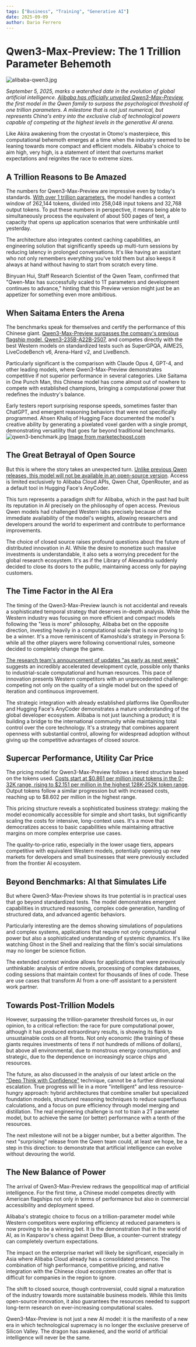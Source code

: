 ```yaml
---
tags: ["Business", "Training", "Generative AI"]
date: 2025-09-09
author: Dario Ferrero
---
```


# Qwen3-Max-Preview: The 1 Trillion Parameter Behemoth
![alibaba-qwen3.jpg](alibaba-qwen3.jpg)

*September 5, 2025, marks a watershed date in the evolution of global artificial intelligence. [Alibaba has officially unveiled Qwen3-Max-Preview](https://www.marktechpost.com/2025/09/06/alibaba-ai-unveils-qwen3-max-preview-a-trillion-parameter-qwen-model-with-super-fast-speed-and-quality/), the first model in the Qwen family to surpass the psychological threshold of one trillion parameters. A milestone that is not just numerical, but represents China's entry into the exclusive club of technological powers capable of competing at the highest levels in the generative AI arena.*

Like Akira awakening from the cryostat in Otomo's masterpiece, this computational behemoth emerges at a time when the industry seemed to be leaning towards more compact and efficient models. Alibaba's choice to aim high, very high, is a statement of intent that overturns market expectations and reignites the race to extreme sizes.

## A Trillion Reasons to Be Amazed

The numbers for Qwen3-Max-Preview are impressive even by today's standards. [With over 1 trillion parameters](https://www.opensourceforu.com/2025/09/alibabas-qwen3-max-hits-1-trillion-parameters-but-drops-open-source-access/), the model handles a context window of 262,144 tokens, divided into 258,048 input tokens and 32,768 output tokens. To put these numbers in perspective, it means being able to simultaneously process the equivalent of about 500 pages of text, a capacity that opens up application scenarios that were unthinkable until yesterday.

The architecture also integrates context caching capabilities, an engineering solution that significantly speeds up multi-turn sessions by reducing latency in prolonged conversations. It's like having an assistant who not only remembers everything you've told them but also keeps it always at hand without having to start from scratch every time.

Binyuan Hui, Staff Research Scientist of the Qwen Team, confirmed that "Qwen-Max has successfully scaled to 1T parameters and development continues to advance," hinting that this Preview version might just be an appetizer for something even more ambitious.

## When Saitama Enters the Arena

The benchmarks speak for themselves and certify the performance of this Chinese giant. [Qwen3-Max-Preview surpasses the company's previous flagship model, Qwen3-235B-A22B-2507](https://www.marktechpost.com/2025/09/06/alibaba-ai-unveils-qwen3-max-preview-a-trillion-parameter-qwen-model-with-super-fast-speed-and-quality/), and competes directly with the best Western models on standardized tests such as SuperGPQA, AIME25, LiveCodeBench v6, Arena-Hard v2, and LiveBench.

Particularly significant is the comparison with Claude Opus 4, GPT-4, and other leading models, where Qwen3-Max-Preview demonstrates competitive if not superior performance in several categories. Like Saitama in One Punch Man, this Chinese model has come almost out of nowhere to compete with established champions, bringing a computational power that redefines the industry's balance.

Early testers report surprising response speeds, sometimes faster than ChatGPT, and emergent reasoning behaviors that were not specifically programmed. Ahsen Khaliq of Hugging Face documented the model's creative ability by generating a pixelated voxel garden with a single prompt, demonstrating versatility that goes far beyond traditional benchmarks.
![qwen3-benchmark.jpg](qwen3-benchmark.jpg)
[Image from marketechpost.com](https://www.marktechpost.com/2025/09/06/alibaba-ai-unveils-qwen3-max-preview-a-trillion-parameter-qwen-model-with-super-fast-speed-and-quality/)

## The Great Betrayal of Open Source

But this is where the story takes an unexpected turn. [Unlike previous Qwen releases, this model will not be available in an open-source version](https://www.opensourceforu.com/2025/09/alibabas-qwen3-max-hits-1-trillion-parameters-but-drops-open-source-access/). Access is limited exclusively to Alibaba Cloud APIs, Qwen Chat, OpenRouter, and as a default tool in Hugging Face's AnyCoder.

This turn represents a paradigm shift for Alibaba, which in the past had built its reputation in AI precisely on the philosophy of open access. Previous Qwen models had challenged Western labs precisely because of the immediate availability of the model's weights, allowing researchers and developers around the world to experiment and contribute to performance improvements.

The choice of closed source raises profound questions about the future of distributed innovation in AI. While the desire to monetize such massive investments is understandable, it also sets a worrying precedent for the global research ecosystem. It's as if the Library of Alexandria suddenly decided to close its doors to the public, maintaining access only for paying customers.

## The Time Factor in the AI Era

The timing of the Qwen3-Max-Preview launch is not accidental and reveals a sophisticated temporal strategy that deserves in-depth analysis. While the Western industry was focusing on more efficient and compact models following the "less is more" philosophy, Alibaba bet on the opposite direction, investing heavily in a computational scale that is now proving to be a winner. It's a move reminiscent of Kamoshida's strategy in Persona 5: while all the other players were following conventional rules, someone decided to completely change the game.

[The research team's announcement of updates "as early as next week"](https://www.opensourceforu.com/2025/09/alibabas-qwen3-max-hits-1-trillion-parameters-but-drops-open-source-access/) suggests an incredibly accelerated development cycle, possible only thanks to industrial-scale computational and human resources. This pace of innovation presents Western competitors with an unprecedented challenge: competing not only on the quality of a single model but on the speed of iteration and continuous improvement.

The strategic integration with already established platforms like OpenRouter and Hugging Face's AnyCoder demonstrates a mature understanding of the global developer ecosystem. Alibaba is not just launching a product; it is building a bridge to the international community while maintaining total control over the core technology. It's a strategy that combines apparent openness with substantial control, allowing for widespread adoption without giving up the competitive advantages of closed source.

## Supercar Performance, Utility Car Price

The pricing model for Qwen3-Max-Preview follows a tiered structure based on the tokens used. [Costs start at $0.861 per million input tokens in the 0-32K range, rising to $2.151 per million in the highest 128K-252K token range](https://www.marktechpost.com/2025/09/06/alibaba-ai-unveils-qwen3-max-preview-a-trillion-parameter-qwen-model-with-super-fast-speed-and-quality/). Output tokens follow a similar progression but with increased costs, reaching up to $8.602 per million in the highest range.

This pricing structure reveals a sophisticated business strategy: making the model economically accessible for simple and short tasks, but significantly scaling the costs for intensive, long-context uses. It's a move that democratizes access to basic capabilities while maintaining attractive margins on more complex enterprise use cases.

The quality-to-price ratio, especially in the lower usage tiers, appears competitive with equivalent Western models, potentially opening up new markets for developers and small businesses that were previously excluded from the frontier AI ecosystem.

## Beyond Benchmarks: AI that Simulates Life

But where Qwen3-Max-Preview shows its true potential is in practical uses that go beyond standardized tests. The model demonstrates emergent capabilities in structured reasoning, complex code generation, handling of structured data, and advanced agentic behaviors.

Particularly interesting are the demos showing simulations of populations and complex systems, applications that require not only computational power but also a sophisticated understanding of systemic dynamics. It's like watching Ghost in the Shell and realizing that the film's social simulations may no longer be science fiction.

The extended context window allows for applications that were previously unthinkable: analysis of entire novels, processing of complex databases, coding sessions that maintain context for thousands of lines of code. These are use cases that transform AI from a one-off assistant to a persistent work partner.

## Towards Post-Trillion Models

However, surpassing the trillion-parameter threshold forces us, in our opinion, to a critical reflection: the race for pure computational power, although it has produced extraordinary results, is showing its flank to unsustainable costs on all fronts. Not only economic (the training of these giants requires investments of tens if not hundreds of millions of dollars), but above all environmental, due to monstrous energy consumption, and strategic, due to the dependence on increasingly scarce chips and resources.

The future, as also discussed in the analysis of our latest article on the ["Deep Think with Confidence"](https://aitalk.it/it/ai-deepconf) technique, cannot be a further dimensional escalation. True progress will lie in a more "intelligent" and less resource-hungry approach: hybrid architectures that combine smaller but specialized foundation models, structured reasoning techniques to reduce superfluous calculations, and a focus on pure efficiency through model merging and distillation. The real engineering challenge is not to train a 2T parameter model, but to achieve the same (or better) performance with a tenth of the resources.

The next milestone will not be a bigger number, but a better algorithm. The next "surprising" release from the Qwen team could, at least we hope, be a step in this direction: to demonstrate that artificial intelligence can evolve without devouring the world.

## The New Balance of Power

The arrival of Qwen3-Max-Preview redraws the geopolitical map of artificial intelligence. For the first time, a Chinese model competes directly with American flagships not only in terms of performance but also in commercial accessibility and deployment speed.

Alibaba's strategic choice to focus on a trillion-parameter model while Western competitors were exploring efficiency at reduced parameters is now proving to be a winning bet. It is the demonstration that in the world of AI, as in Kasparov's chess against Deep Blue, a counter-current strategy can completely overturn expectations.

The impact on the enterprise market will likely be significant, especially in Asia where Alibaba Cloud already has a consolidated presence. The combination of high performance, competitive pricing, and native integration with the Chinese cloud ecosystem creates an offer that is difficult for companies in the region to ignore.

The shift to closed source, though controversial, could signal a maturation of the industry towards more sustainable business models. While this limits open-source innovation, it also guarantees the resources needed to support long-term research on ever-increasing computational scales.

Qwen3-Max-Preview is not just a new AI model: it is the manifesto of a new era in which technological supremacy is no longer the exclusive preserve of Silicon Valley. The dragon has awakened, and the world of artificial intelligence will never be the same.
